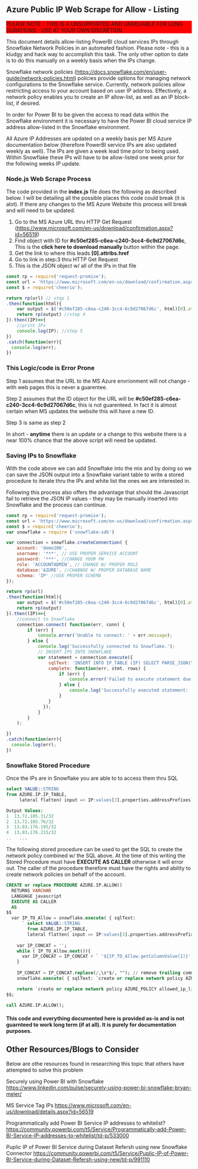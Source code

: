 ## Azure Public IP Web Scrape for Allow - Listing
<p style='background-color:red'>PLEASE NOTE - THIS IS A UNSUPPORTED AND UNRELIABLE FOR LONG DURATIONS - USE AT YOUR OWN DISCRETION</p>


This document details allow-listing PowerBI cloud services IPs through Snowflake Network Policies in an automated fashion. Please note - this is a kludgy and hack way to accomplish this task. The only other option to date is to do this manually on a weekly basis when the IPs change. 


Snowflake network policies (https://docs.snowflake.com/en/user-guide/network-policies.html) policies provide options for managing network configurations to the Snowflake service. Currently, network policies allow restricting access to your account based on user IP address. Effectively, a network policy enables you to create an IP allow-list, as well as an IP block-list, if desired.


In order for Power BI to be given the access to read data within the Snowflake environment it is necessary to have the Power BI cloud service IP address allow-listed in the Snowflake environment. 


All Azure IP Addresses are updated on a weekly basis per MS Azure documentation below (therefore PowerBI service IPs are also updated weekly as well). The IPs are given a week lead time prior to being used. Within Snowflake these IPs will have to be allow-listed one week prior for the following weeks IP update.

### Node.js Web Scrape Process
The code provided in the <b>index.js</b> file does the following as described below. I will be detailing all the possible places this code could break (it is alot). If there any changes to the MS Azure Website this process will break and will need to be updated.

1) Go to the MS Azure URL thru HTTP Get Request (https://www.microsoft.com/en-us/download/confirmation.aspx?id=56519)
2) Find object with ID for <b>#c50ef285-c6ea-c240-3cc4-6c9d27067d6c</b>, This is the <b>click here to download manually</b> button within the page.
3) Get the link to where this leads <b>[0].attribs.href</b>
4) Go to link in step:3 thru HTTP Get Request
5) This is the JSON object w/ all of the IPs in that file

```javascript
const rp = require('request-promise');
const url = 'https://www.microsoft.com/en-us/download/confirmation.aspx?id=56519';
const $ = require('cheerio');

return rp(url) // step 1
.then(function(html){
    var output = $('#c50ef285-c6ea-c240-3cc4-6c9d27067d6c', html)[0].attribs.href; // step 2 & 3
    return rp(output) //step 4
}).then((IP)=>{
    //print IPs
    console.log(IP); //step 5
})
.catch(function(err){
  console.log(err);
})
```

### This Logic/code is Error Prone
Step 1 assumes that the URL to the MS Azure envrionment will not change - with web pages this is never a guarentee.

Step 2 assumes that the ID object for the URL will be <b>#c50ef285-c6ea-c240-3cc4-6c9d27067d6c</b>, this is not guarenteed. In fact it is almost certain when MS updates the website this will have a new ID.

Step 3 is same as step 2

In short - <b>anytime</b> there is an update or a change to this website there is a near 100% chance that the above script will need be updated.

### Saving IPs to Snowflake
With the code above we can add Snowflake into the mix and by doing so we can save the JSON output into a Snowflake variant table to write a stored procedure to iterate thru the IPs and white list the ones we are interested in.

Following this process also offers the advantage that should the Javascript fail to retrieve the JSON IP values - they may be manually inserted into Snowflake and the process can continue.

```javascript
const rp = require('request-promise');
const url = 'https://www.microsoft.com/en-us/download/confirmation.aspx?id=56519';
const $ = require('cheerio');
var snowflake = require ('snowflake-sdk')

var connection = snowflake.createConnection( {
    account: 'demo106',
    username: '***', // USE PROPER SERVICE ACCOUNT
    password: '***', //CHANGE YOUR PW
    role: 'ACCOUNTADMIN', // CHANGE W/ PROPER ROLE
    database:'AZURE', //CHABNGE W/ PROPER DATABASE NAME
    schema: 'IP' //USE PROPER SCHEMA
});

return rp(url)
.then(function(html){
    var output = $('#c50ef285-c6ea-c240-3cc4-6c9d27067d6c', html)[0].attribs.href; 
    return rp(output)
}).then((IP)=>{
    //connect to Snowflake
    connection.connect( function(err, conn) {
        if (err) {
            console.error('Unable to connect: ' + err.message);
        } else {
            console.log('Successfully connected to Snowflake.');
            // INSERT IPS INTO SNOWFLAKE
            var statement = connection.execute({
                sqlText: 'INSERT INTO IP_TABLE (IP) SELECT PARSE_JSON(\''+IP+'\')', // CHANGE FOR PROPER TABLE NAME
                complete: function(err, stmt, rows) {
                    if (err) {
                        console.error('Failed to execute statement due to the following error: ' + err.message);
                    } else {
                        console.log('Successfully executed statement: ' + stmt.getSqlText());
                    }
                }
              });
            }
        }
    );

})
.catch(function(err){
  console.log(err);
})
```

### Snowflake Stored Procedure
Once the IPs are in Snowflake you are able to to access them thru SQL
```SQL
select VALUE::STRING
from AZURE.IP.IP_TABLE,
     lateral flatten( input => IP:values[3].properties.addressPrefixes);

Output Values:
1  13.72.105.31/32
2  13.72.105.76/32
3  13.93.176.195/32
4  13.93.176.215/32
..   ...
```

The following stored procedure can be used to get the SQL to create the network policy combined w/ the SQL above. At the time of this writing the Stored Procedure must have <b>EXECUTE AS CALLER</B> otherwise it will error out. The caller of the procedure therefore must have the rights and ability to create network policies on behalf of the account.


```SQL
CREATE or replace PROCEDURE AZURE.IP.ALLOW()
  RETURNS VARCHAR
  LANGUAGE javascript
  EXECUTE AS CALLER
  AS
$$
  var IP_TO_Allow = snowflake.execute( { sqlText: 
      ` select VALUE::STRING
        from AZURE.IP.IP_TABLE,
        lateral flatten( input => IP:values[3].properties.addressPrefixes) `} );
    
    var IP_CONCAT = '';
    while ( IP_TO_Allow.next()){
      var IP_CONCAT = IP_CONCAT + ` '${IP_TO_Allow.getColumnValue(1)}', `;
    }
    
    IP_CONCAT = IP_CONCAT.replace(/,\s*$/, ""); // remove trailing comma
    snowflake.execute( { sqlText: `create or replace network policy AZURE_POLICY allowed_ip_list=( ${IP_CONCAT})` } );

    return `create or replace network policy AZURE_POLICY allowed_ip_list=( ${IP_CONCAT})`;
$$;

call AZURE.IP.ALLOW();
```

#### This code and everything documented here is provided as-is and is not guarnteed to work long term (if at all). It is purely for documentation purposes.

## Other Resources/Blogs to Consider
Below are othe resources found in researching this topic that others have attempted to solve this problem

Securely using Power BI with Snowflake
https://www.linkedin.com/pulse/securely-using-power-bi-snowflake-bryan-meier/

MS Service Tag IPs 
https://www.microsoft.com/en-us/download/details.aspx?id=56519

Programmatically add Power BI Service IP addresses to whitelist? 
https://community.powerbi.com/t5/Service/Programmatically-add-Power-BI-Service-IP-addresses-to-whitelist/td-p/533000

Puplic IP of Power BI Service during Dataset Refersh using new Snowflake Connector 
https://community.powerbi.com/t5/Service/Puplic-IP-of-Power-BI-Service-during-Dataset-Refersh-using-new/td-p/991110

